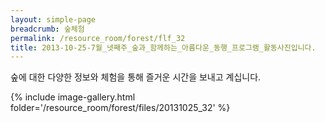 ```yaml
--- 
layout: simple-page 
breadcrumb: 숲체험 
permalink: /resource_room/forest/flf_32
title: 2013-10-25-7월_넷째주_숲과_함께하는_아름다운_동행_프로그램_활동사진입니다.
--- 
```


숲에 대한 다양한 정보와 체험을 통해 즐거운 시간을 보내고 계십니다.


{% include image-gallery.html folder='/resource_room/forest/files/20131025_32' %}